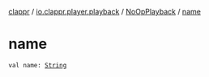 [clappr](../../index.md) / [io.clappr.player.playback](../index.md) / [NoOpPlayback](index.md) / [name](./name.md)

# name

`val name: `[`String`](https://kotlinlang.org/api/latest/jvm/stdlib/kotlin/-string/index.html)